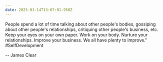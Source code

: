 ```yaml
---
date: 2025-01-14T13:07:01.958Z
---
```


People spend a lot of time talking about other people's bodies, gossiping about other people's relationships, critiquing other people's business, etc.
Keep your eyes on your own paper. Work on your body. Nurture your relationships. Improve your business.
We all have plenty to improve." #SelfDevelopment

-- James Clear